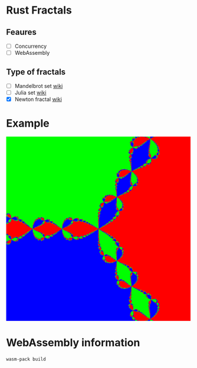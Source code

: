 # Rust Fractals

## Feaures

- [ ] Concurrency
- [ ] WebAssembly

## Type of fractals

- [ ] Mandelbrot set [wiki](https://en.wikipedia.org/wiki/Mandelbrot_set)
- [ ] Julia set [wiki](https://en.wikipedia.org/wiki/Julia_set)
- [x] Newton fractal [wiki](https://en.wikipedia.org/wiki/Newton_fractal)

# Example

![Newtone](fractal-example.png)

# WebAssembly information

```
wasm-pack build
```